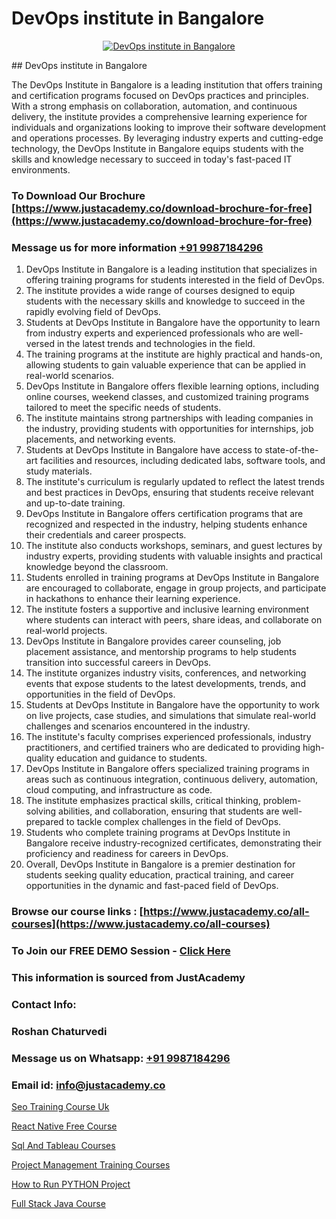 # DevOps institute in Bangalore

<p align="center">
  <a href="https://justacademy.co/program-detail/software-testing">
    <img src="https://justacademy.co/storage2/program_images/1704700438.webp" alt="DevOps institute in Bangalore">
  </a>
</p>
## DevOps institute in Bangalore

The DevOps Institute in Bangalore is a leading institution that offers training and certification programs focused on DevOps practices and principles. With a strong emphasis on collaboration, automation, and continuous delivery, the institute provides a comprehensive learning experience for individuals and organizations looking to improve their software development and operations processes. By leveraging industry experts and cutting-edge technology, the DevOps Institute in Bangalore equips students with the skills and knowledge necessary to succeed in today's fast-paced IT environments.
### To Download Our Brochure [https://www.justacademy.co/download-brochure-for-free](https://www.justacademy.co/download-brochure-for-free)
### Message us for more information [+91 9987184296](https://api.whatsapp.com/send?phone=919987184296)
1) DevOps Institute in Bangalore is a leading institution that specializes in offering training programs for students interested in the field of DevOps.
2) The institute provides a wide range of courses designed to equip students with the necessary skills and knowledge to succeed in the rapidly evolving field of DevOps.
3) Students at DevOps Institute in Bangalore have the opportunity to learn from industry experts and experienced professionals who are well-versed in the latest trends and technologies in the field.
4) The training programs at the institute are highly practical and hands-on, allowing students to gain valuable experience that can be applied in real-world scenarios.
5) DevOps Institute in Bangalore offers flexible learning options, including online courses, weekend classes, and customized training programs tailored to meet the specific needs of students.
6) The institute maintains strong partnerships with leading companies in the industry, providing students with opportunities for internships, job placements, and networking events.
7) Students at DevOps Institute in Bangalore have access to state-of-the-art facilities and resources, including dedicated labs, software tools, and study materials.
8) The institute's curriculum is regularly updated to reflect the latest trends and best practices in DevOps, ensuring that students receive relevant and up-to-date training.
9) DevOps Institute in Bangalore offers certification programs that are recognized and respected in the industry, helping students enhance their credentials and career prospects.
10) The institute also conducts workshops, seminars, and guest lectures by industry experts, providing students with valuable insights and practical knowledge beyond the classroom.
11) Students enrolled in training programs at DevOps Institute in Bangalore are encouraged to collaborate, engage in group projects, and participate in hackathons to enhance their learning experience.
12) The institute fosters a supportive and inclusive learning environment where students can interact with peers, share ideas, and collaborate on real-world projects.
13) DevOps Institute in Bangalore provides career counseling, job placement assistance, and mentorship programs to help students transition into successful careers in DevOps.
14) The institute organizes industry visits, conferences, and networking events that expose students to the latest developments, trends, and opportunities in the field of DevOps.
15) Students at DevOps Institute in Bangalore have the opportunity to work on live projects, case studies, and simulations that simulate real-world challenges and scenarios encountered in the industry.
16) The institute's faculty comprises experienced professionals, industry practitioners, and certified trainers who are dedicated to providing high-quality education and guidance to students.
17) DevOps Institute in Bangalore offers specialized training programs in areas such as continuous integration, continuous delivery, automation, cloud computing, and infrastructure as code.
18) The institute emphasizes practical skills, critical thinking, problem-solving abilities, and collaboration, ensuring that students are well-prepared to tackle complex challenges in the field of DevOps.
19) Students who complete training programs at DevOps Institute in Bangalore receive industry-recognized certificates, demonstrating their proficiency and readiness for careers in DevOps.
20) Overall, DevOps Institute in Bangalore is a premier destination for students seeking quality education, practical training, and career opportunities in the dynamic and fast-paced field of DevOps.

### Browse our course links : [https://www.justacademy.co/all-courses](https://www.justacademy.co/all-courses) 
### To Join our FREE DEMO Session - [Click Here](https://www.justacademy.co/register-for-course-demo)


### This information is sourced from JustAcademy
### Contact Info:
### Roshan Chaturvedi
### Message us on Whatsapp: [+91 9987184296](https://api.whatsapp.com/send?phone=919987184296)
### Email id: [info@justacademy.co](mailto:info@justacademy.co)
                
[Seo Training Course Uk](https://www.linkedin.com/pulse/seo-training-course-uk-justacademyderby-mso5e?trackingId=Gv8rr8FR0j99PP%2BxAwWE%2BA%3D%3D&lipi=urn%3Ali%3Apage%3Ad_flagship3_company_admin%3BkRT1kc0YQHOTvx7WftmAwA%3D%3D)

[React Native Free Course](0)

[Sql And Tableau Courses](https://medium.com/@prempja40/sql-and-tableau-courses-285f9b4e629b)

[Project Management Training Courses](https://medium.com/@mahi3106/project-management-training-courses-be15ee0d980c)

[How to Run PYTHON Project](https://justacademyin.github.io/justacademy/how-to-run-python-project)

[Full Stack Java Course](https://justacademyin.github.io/justacademy/full-stack-java-course)

